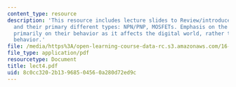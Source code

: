 ```yaml
---
content_type: resource
description: 'This resource includes lecture slides to Review/introduce transistors
  and their primary different types: NPN/PNP, MOSFETs. Emphasis on the general operation,
  primarily on their behavior as it affects the digital world, rather than transient
  behavior.'
file: /media/https%3A/open-learning-course-data-rc.s3.amazonaws.com/16-682-prototyping-avionics-spring-2006/8c0cc3202b13968504560a280d72ed9c_lect4.pdf
file_type: application/pdf
resourcetype: Document
title: lect4.pdf
uid: 8c0cc320-2b13-9685-0456-0a280d72ed9c
---
```

